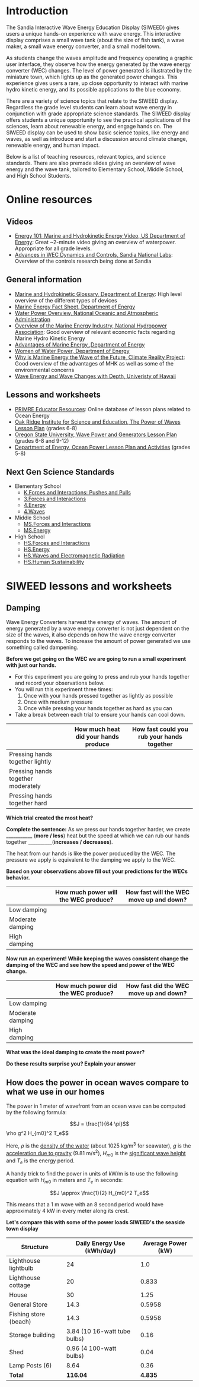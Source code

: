# Introduction
The Sandia Interactive Wave Energy Education Display (SIWEED) gives users a unique hands-on experience with wave energy.
This interactive display comprises a small wave tank (about the size of fish tank), a wave maker, a small wave energy converter, and a small model town.

As students change the waves amplitude and frequency operating a graphic user interface, they observe how the energy generated by the wave energy converter (WEC) changes.
The level of power generated is illustrated by the miniature town, which lights up as the generated power changes.
This experience gives users a rare, up close opportunity to interact with marine hydro kinetic energy, and its possible applications to the blue economy.

There are a variety of science topics that relate to the SIWEED display.
Regardless the grade level students can learn about wave energy in conjunction with grade appropriate science standards.
The SIWEED display offers students a unique opportunity to see the practical applications of the sciences, learn about renewable energy, and engage hands on.
The SIWEED display can be used to show basic science topics, like energy and waves, as well as introduce and start a discussion around climate change, renewable energy, and human impact.

Below is a list of teaching resources, relevant topics, and science standards.
There are also premade slides giving an overview of wave energy and the wave tank, tailored to Elementary School, Middle School, and High School Students.

# Online resources

## Videos 

 - [Energy 101: Marine and Hydrokinetic Energy Video, US Department of Energy](https://www.youtube.com/watch?v=LXsuU_ZC56E): Great ~2-minute video giving an overview of waterpower. Appropriate for all grade levels.
 - [Advances in WEC Dynamics and Controls, Sandia National Labs](https://www.youtube.com/watch?v=c4npWk_-Pjk): Overview of the controls research being done at Sandia 

## General information

 - [Marine and Hydrokinetic Glossary, Department of Energy](https://www.energy.gov/eere/water/marine-and-hydrokinetic-technology-glossary): High level overview of the different types of devices 
 - [Marine Energy Fact Sheet, Department of Energy](https://www.energy.gov/sites/default/files/2021-05/EERE-water-MarineEnergy-Factsheet-FY21.pdf)
 - [Water Power Overview, National Oceanic and Atmospheric Administration](https://celebrating200years.noaa.gov/magazine/wave_energy/welcome.html)
 - [Overview of the Marine Energy Industry, National Hydropower Association](https://www.hydro.org/waterpower/marine-energy/): Good overview of relevant economic facts regarding Marine Hydro Kinetic Energy
 - [Advantages of Marine Energy ,Department of Energy](https://www.energy.gov/eere/water/advantages-marine-energy)
 - [Women of Water Power, Department of Energy](https://www.energy.gov/eere/water/photos/women-water-power)
 - [Why is Marine Energy the Wave of the Future, Climate Reality Project](https://www.climaterealityproject.org/blog/why-marine-energy-wave-future): Good overview of the advantages of MHK as well as some of the environmental concerns 
 - [Wave Energy and Wave Changes with Depth, Univeristy of Hawaii](https://manoa.hawaii.edu/exploringourfluidearth/physical/waves/wave-energy-and-wave-changes-depth)

## Lessons and worksheets

 - [PRIMRE Educator Resources](https://openei.org/wiki/PRIMRE/STEM/Resources/Educator_Resources): Online database of lesson plans related to Ocean Energy 
 - [Oak Ridge Institute for Science and Education, The Power of Waves Lesson Plan](https://orise.orau.gov/resources/k12/documents/lesson-plans/the-power-of-waves-final-version.pdf) (grades 6-8)
 - [Oregon State University, Wave Power and Generators Lesson Plan](https://smile.oregonstate.edu/lesson/wave-power-and-generators) (grades 6-8 and 9-12)
 - [Department of Energy, Ocean Power Lesson Plan and Activities](https://www.energy.gov/sites/default/files/2014/06/f16/ocean_power.pdf) (grades 5-8)

## Next Gen Science Standards

 - Elementary School 
	 - [K.Forces and Interactions: Pushes and Pulls](https://www.nextgenscience.org/topic-arrangement/kforces-and-interactions-pushes-and-pulls)
	 - [3.Forces and Interactions](https://www.nextgenscience.org/topic-arrangement/3forces-and-interactions)
	 - [4.Energy](https://www.nextgenscience.org/topic-arrangement/4energy)
	 - [4.Waves](https://www.nextgenscience.org/topic-arrangement/4waves)
 - Middle School 
	 - [MS.Forces and Interactions](https://www.nextgenscience.org/topic-arrangement/msforces-and-interactions)
	 - [MS.Energy](https://www.nextgenscience.org/topic-arrangement/msenergy)
 - High School 
	 - [HS.Forces and Interactions](https://www.nextgenscience.org/topic-arrangement/hsforces-and-interactions)
	 - [HS.Energy](https://www.nextgenscience.org/topic-arrangement/hsenergy)
	 - [HS.Waves and Electromagnetic Radiation](https://www.nextgenscience.org/topic-arrangement/hswaves-and-electromagnetic-radiation)
	 - [HS.Human Sustainability](https://www.nextgenscience.org/topic-arrangement/hshuman-sustainability)


# SIWEED lessons and worksheets

## Damping
Wave Energy Converters harvest the energy of waves.
The amount of energy generated by a wave energy converter is not just dependent on the size of the waves, it also depends on how the wave energy converter responds to the waves.
To increase the amount of power generated we use something called dampening.

**Before we get going on the WEC we are going to run a small experiment with just our hands.**

 - For this experiment you are going to press and rub your hands together and record your observations below. 
 - You will run this experiment three times: 
	 1. Once with your hands pressed together as lightly as possible
	 1. Once with medium pressure
	 1. Once while pressing your hands together as hard as you can
 - Take a break between each trial to ensure your hands can cool down. 


| |How much heat did your hands produce| How fast could you rub your hands together|
|-|-|-|
|Pressing hands together lightly| | |
|Pressing hands together moderately| | |
|Pressing hands together hard| | |

**Which trial created the most heat?**

**Complete the sentence:**
As we press our hands together harder, we create ___________ (**more / less**) heat but the speed at which we can rub our hands together __________(**increases / decreases**). 

The heat from our hands is like the power produced by the WEC.
The pressure we apply is equivalent to the damping we apply to the WEC. 

**Based on your observations above fill out your predictions for the WECs behavior.**

| |How much power will the WEC produce?|How fast will the WEC move up and down?|
|-|-|-|
|Low damping| | |
|Moderate damping| | |
|High damping| | |

**Now run an experiment! While keeping the waves consistent change the damping of the WEC and see how the speed and power of the WEC change.**

| |How much power did the WEC produce?|How fast did the WEC move up and down?|
|-|-|-|
|Low damping| | |
|Moderate damping| | |
|High damping| | |

**What was the ideal damping to create the most power?**

**Do these results surprise you? Explain your answer**

## How does the power in ocean waves compare to what we use in our homes

The power in 1 meter of wavefront from an ocean wave can be computed by the following formula:

$$J = \frac{1}{64 \pi}$$ \rho g^2 H_{m0}^2 T_e$$

Here, $\rho$ is the [density of the water](https://en.wikipedia.org/wiki/Seawater#Density) (about 1025 kg/m$^3$ for seawater), $g$ is the [acceleration due to gravity](https://en.wikipedia.org/wiki/Gravitational_acceleration) (9.81 m/s$^2$), $H_{m0}$ is the [significant wave height](https://en.wikipedia.org/wiki/Significant_wave_height) and $T_e$ is the energy period.

A handy trick to find the power in units of kW/m is to use the following equation with $H_{m0}$ in meters and $T_e$ in seconds:

$$J \approx \frac{1}{2} H_{m0}^2 T_e$$

This means that a 1 m wave with an 8 second period would have approximately 4 kW in every meter along its crest.

**Let's compare this with some of the power loads SIWEED's the seaside town display**

|Structure | Daily Energy Use (kWh/day) | Average Power (kW)|
|-- | -- | --|
|Lighthouse lightbulb | 24 | 1.0|
|Lighthouse cottage | 20 | 0.833|
|House | 30 | 1.25|
|General Store | 14.3 | 0.5958|
|Fishing store (beach) | 14.3 | 0.5958|
|Storage building | 3.84 (10 16-watt tube   bulbs) | 0.16|
|Shed | 0.96 (4 100-watt bulbs) | 0.04|
|Lamp Posts (6) | 8.64 | 0.36|
|**Total** | **116.04** | **4.835**|
